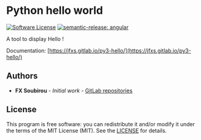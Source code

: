# Python hello world

[![Software License](https://img.shields.io/badge/license-MIT-informational.svg?style=flat)](LICENSE)
[![semantic-release: angular](https://img.shields.io/badge/semantic--release-angular-e10079?logo=semantic-release)](https://github.com/semantic-release/semantic-release)

A tool to display Hello !

Documentation: [https://jfxs.gitlab.io/py3-hello/](https://jfxs.gitlab.io/py3-hello/)

## Authors

<!-- vale off -->
- **FX Soubirou** - *Initial work* - [GitLab repositories](https://gitlab.com/op_so)
<!-- vale on -->

## License

<!-- vale off -->
This program is free software: you can redistribute it and/or modify it under the terms of the MIT License (MIT). See the [LICENSE](https://opensource.org/licenses/MIT) for details.
<!-- vale on -->
